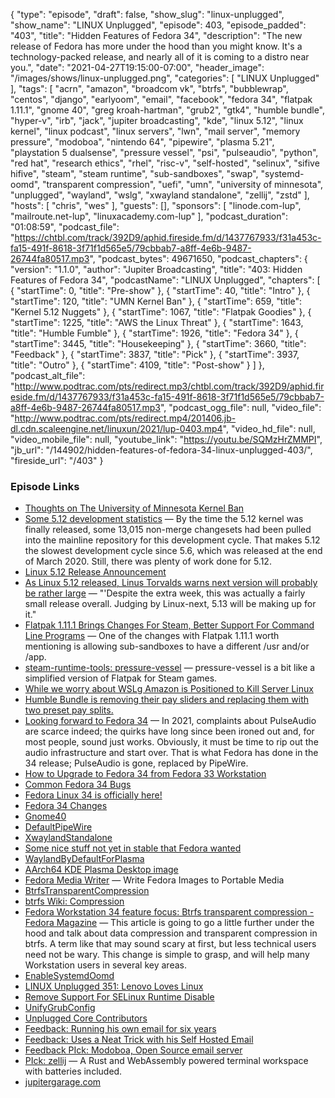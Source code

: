 {
  "type": "episode",
  "draft": false,
  "show_slug": "linux-unplugged",
  "show_name": "LINUX Unplugged",
  "episode": 403,
  "episode_padded": "403",
  "title": "Hidden Features of Fedora 34",
  "description": "The new release of Fedora has more under the hood than you might know. It's a technology-packed release, and nearly all of it is coming to a distro near you.",
  "date": "2021-04-27T19:15:00-07:00",
  "header_image": "/images/shows/linux-unplugged.png",
  "categories": [
    "LINUX Unplugged"
  ],
  "tags": [
    "acrn",
    "amazon",
    "broadcom vk",
    "btrfs",
    "bubblewrap",
    "centos",
    "django",
    "earlyoom",
    "email",
    "facebook",
    "fedora 34",
    "flatpak 1.11.1",
    "gnome 40",
    "greg kroah-hartman",
    "grub2",
    "gtk4",
    "humble bundle",
    "hyper-v",
    "irb",
    "jack",
    "jupiter broadcasting",
    "kde",
    "linux 5.12",
    "linux kernel",
    "linux podcast",
    "linux servers",
    "lwn",
    "mail server",
    "memory pressure",
    "modoboa",
    "nintendo 64",
    "pipewire",
    "plasma 5.21",
    "playstation 5 dualsense",
    "pressure vessel",
    "psi",
    "pulseaudio",
    "python",
    "red hat",
    "research ethics",
    "rhel",
    "risc-v",
    "self-hosted",
    "selinux",
    "sifive hifive",
    "steam",
    "steam runtime",
    "sub-sandboxes",
    "swap",
    "systemd-oomd",
    "transparent compression",
    "uefi",
    "umn",
    "university of minnesota",
    "unplugged",
    "wayland",
    "wslg",
    "xwayland standalone",
    "zellij",
    "zstd"
  ],
  "hosts": [
    "chris",
    "wes"
  ],
  "guests": [],
  "sponsors": [
    "linode.com-lup",
    "mailroute.net-lup",
    "linuxacademy.com-lup"
  ],
  "podcast_duration": "01:08:59",
  "podcast_file": "https://chtbl.com/track/392D9/aphid.fireside.fm/d/1437767933/f31a453c-fa15-491f-8618-3f71f1d565e5/79cbbab7-a8ff-4e6b-9487-26744fa80517.mp3",
  "podcast_bytes": 49671650,
  "podcast_chapters": {
    "version": "1.1.0",
    "author": "Jupiter Broadcasting",
    "title": "403: Hidden Features of Fedora 34",
    "podcastName": "LINUX Unplugged",
    "chapters": [
      {
        "startTime": 0,
        "title": "Pre-show"
      },
      {
        "startTime": 40,
        "title": "Intro"
      },
      {
        "startTime": 120,
        "title": "UMN Kernel Ban"
      },
      {
        "startTime": 659,
        "title": "Kernel 5.12 Nuggets"
      },
      {
        "startTime": 1067,
        "title": "Flatpak Goodies"
      },
      {
        "startTime": 1225,
        "title": "AWS the Linux Threat"
      },
      {
        "startTime": 1643,
        "title": "Humble Fumble"
      },
      {
        "startTime": 1926,
        "title": "Fedora 34"
      },
      {
        "startTime": 3445,
        "title": "Housekeeping"
      },
      {
        "startTime": 3660,
        "title": "Feedback"
      },
      {
        "startTime": 3837,
        "title": "Pick"
      },
      {
        "startTime": 3937,
        "title": "Outro"
      },
      {
        "startTime": 4109,
        "title": "Post-show"
      }
    ]
  },
  "podcast_alt_file": "http://www.podtrac.com/pts/redirect.mp3/chtbl.com/track/392D9/aphid.fireside.fm/d/1437767933/f31a453c-fa15-491f-8618-3f71f1d565e5/79cbbab7-a8ff-4e6b-9487-26744fa80517.mp3",
  "podcast_ogg_file": null,
  "video_file": "http://www.podtrac.com/pts/redirect.mp4/201406.jb-dl.cdn.scaleengine.net/linuxun/2021/lup-0403.mp4",
  "video_hd_file": null,
  "video_mobile_file": null,
  "youtube_link": "https://youtu.be/SQMzHrZMMPI",
  "jb_url": "/144902/hidden-features-of-fedora-34-linux-unplugged-403/",
  "fireside_url": "/403"
}


### Episode Links

  * [Thoughts on The University of Minnesota Kernel Ban](https://linuxactionnews.com/186 "Thoughts on The University of Minnesota Kernel Ban")
  * [Some 5.12 development statistics](https://lwn.net/Articles/853039/ "Some 5.12 development statistics") — By the time the 5.12 kernel was finally released, some 13,015 non-merge changesets had been pulled into the mainline repository for this development cycle. That makes 5.12 the slowest development cycle since 5.6, which was released at the end of March 2020. Still, there was plenty of work done for 5.12.
  * [Linux 5.12 Release Announcement](https://lwn.net/Articles/854420/ "Linux 5.12 Release Announcement")
  * [As Linux 5.12 released, Linus Torvalds warns next version will probably be rather large](https://www.theregister.com/2021/04/25/linux_5_12_released/ "As Linux 5.12 released, Linus Torvalds warns next version will probably be rather large") — "'Despite the extra week, this was actually a fairly small release overall. Judging by Linux-next, 5.13 will be making up for it."
  * [Flatpak 1.11.1 Brings Changes For Steam, Better Support For Command Line Programs](https://www.phoronix.com/scan.php?page=news_item&px=Flatpak-1.11.1-Released "Flatpak 1.11.1 Brings Changes For Steam, Better Support For Command Line Programs") — One of the changes with Flatpak 1.11.1 worth mentioning is allowing sub-sandboxes to have a different /usr and/or /app.
  * [steam-runtime-tools: pressure-vessel](https://gitlab.steamos.cloud/steamrt/steam-runtime-tools/-/blob/master/pressure-vessel/README.md "steam-runtime-tools: pressure-vessel") — pressure-vessel is a bit like a simplified version of Flatpak for Steam games.
  * [While we worry about WSLg Amazon is Positioned to Kill Server Linux](https://dev.to/marianorenteria/is-aws-killing-linux-3b06 "While we worry about WSLg Amazon is Positioned to Kill Server Linux")
  * [Humble Bundle is removing their pay sliders and replacing them with two preset pay splits.](https://www.reddit.com/r/linux_gaming/comments/mxjj6l/humble_bundle_is_removing_their_pay_sliders_and/ "Humble Bundle is removing their pay sliders and replacing them with two preset pay splits.")
  * [Looking forward to Fedora 34](https://lwn.net/Articles/852541/ "Looking forward to Fedora 34") — In 2021, complaints about PulseAudio are scarce indeed; the quirks have long since been ironed out and, for most people, sound just works. Obviously, it must be time to rip out the audio infrastructure and start over. That is what Fedora has done in the 34 release; PulseAudio is gone, replaced by PipeWire.
  * [How to Upgrade to Fedora 34 from Fedora 33 Workstation](https://www.debugpoint.com/2021/04/upgrade-fedora-34-from-fedora-33/ "How to Upgrade to Fedora 34 from Fedora 33 Workstation")
  * [Common Fedora 34 Bugs](https://fedoraproject.org/wiki/Common_F34_bugs "Common Fedora 34 Bugs")
  * [Fedora Linux 34 is officially here!](https://fedoramagazine.org/announcing-fedora-34/ "Fedora Linux 34 is officially here!")
  * [Fedora 34 Changes](https://fedoraproject.org/wiki/Releases/34/ChangeSet "Fedora 34 Changes")
  * [Gnome40](https://fedoraproject.org/wiki/Changes/Gnome40 "Gnome40")
  * [DefaultPipeWire](https://fedoraproject.org/wiki/Changes/DefaultPipeWire "DefaultPipeWire")
  * [XwaylandStandalone](https://fedoraproject.org/wiki/Changes/XwaylandStandalone "XwaylandStandalone")
  * [Some nice stuff not yet in stable that Fedora wanted](https://fedoraproject.org/wiki/Changes/XwaylandStandalone#Benefit_to_Fedora "Some nice stuff not yet in stable that Fedora wanted")
  * [WaylandByDefaultForPlasma](https://fedoraproject.org/wiki/Changes/WaylandByDefaultForPlasma "WaylandByDefaultForPlasma")
  * [AArch64 KDE Plasma Desktop image](https://fedoraproject.org/wiki/Changes/AArch64_KDE_Plasma_Desktop_image "AArch64 KDE Plasma Desktop image")
  * [Fedora Media Writer](https://github.com/FedoraQt/MediaWriter "Fedora Media Writer") — Write Fedora Images to Portable Media
  * [BtrfsTransparentCompression](https://fedoraproject.org/wiki/Changes/BtrfsTransparentCompression "BtrfsTransparentCompression")
  * [btrfs Wiki: Compression](https://btrfs.wiki.kernel.org/index.php/Compression "btrfs Wiki: Compression")
  * [Fedora Workstation 34 feature focus: Btrfs transparent compression - Fedora Magazine](https://fedoramagazine.org/fedora-workstation-34-feature-focus-btrfs-transparent-compression/ "Fedora Workstation 34 feature focus: Btrfs transparent compression - Fedora Magazine") — This article is going to go a little further under the hood and talk about data compression and transparent compression in btrfs. A term like that may sound scary at first, but less technical users need not be wary. This change is simple to grasp, and will help many Workstation users in several key areas.
  * [EnableSystemdOomd](https://fedoraproject.org/wiki/Changes/EnableSystemdOomd "EnableSystemdOomd")
  * [LINUX Unplugged 351: Lenovo Loves Linux](https://linuxunplugged.com/351 "LINUX Unplugged 351: Lenovo Loves Linux")
  * [Remove Support For SELinux Runtime Disable](https://fedoraproject.org/wiki/Changes/Remove_Support_For_SELinux_Runtime_Disable "Remove Support For SELinux Runtime Disable")
  * [UnifyGrubConfig](https://fedoraproject.org/wiki/Changes/UnifyGrubConfig "UnifyGrubConfig")
  * [Unplugged Core Contributors](http://unpluggedcore.com/ "Unplugged Core Contributors")
  * [Feedback: Running his own email for six years](https://slexy.org/view/s28NVOcVZq "Feedback: Running his own email for six years")
  * [Feedback: Uses a Neat Trick with his Self Hosted Email](https://slexy.org/view/s2zreurWB0 "Feedback: Uses a Neat Trick with his Self Hosted Email")
  * [Feedback PIck: Modoboa, Open Source email server](https://modoboa.org/en/ "Feedback PIck: Modoboa, Open Source email server")
  * [PIck: zellij](https://github.com/zellij-org/zellij "PIck: zellij") — A Rust and WebAssembly powered terminal workspace with batteries included.
  * [jupitergarage.com](http://jupitergarage.com/ "jupitergarage.com")



